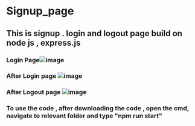# Signup_page 
## This is signup . login and logout page build on node js , express.js
### Login Page![image](https://github.com/alokanshu/Signup_page/assets/42885822/4ad5faf3-a1c4-44c4-b514-b1c3d2feaa57)
### After Login page ![image](https://github.com/alokanshu/Signup_page/assets/42885822/39fc8ebe-46a4-4d94-9aa2-287dc460fffd) 
### After Logout page ![image](https://github.com/alokanshu/Signup_page/assets/42885822/9c5048c4-f9cf-4c79-8d79-a524d8b937ff) 
### To use the code , after downloading the code , open the cmd, navigate to relevant folder and type "npm run start"



